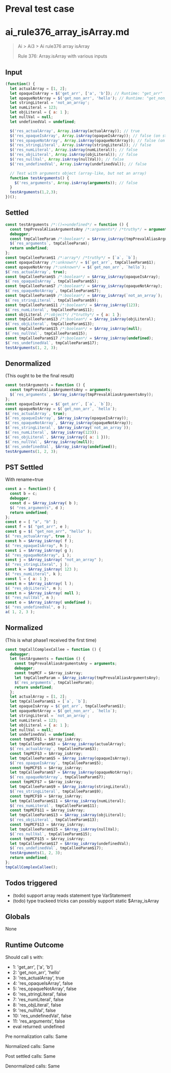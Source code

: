 # Preval test case

# ai_rule376_array_isArray.md

> Ai > Ai3 > Ai rule376 array isArray
>
> Rule 376: Array.isArray with various inputs

## Input

`````js filename=intro
(function() {
  let actualArray = [1, 2];
  let opaqueIsArray = $('get_arr', ['a', 'b']); // Runtime: "get_arr"
  let opaqueNotArray = $('get_non_arr', 'hello'); // Runtime: "get_non_arr"
  let stringLiteral = 'not_an_array';
  let numLiteral = 123;
  let objLiteral = { a: 1 };
  let nullVal = null;
  let undefinedVal = undefined;

  $('res_actualArray', Array.isArray(actualArray)); // true
  $('res_opaqueIsArray', Array.isArray(opaqueIsArray)); // false (on string "get_arr")
  $('res_opaqueNotArray', Array.isArray(opaqueNotArray)); // false (on string "get_non_arr")
  $('res_stringLiteral', Array.isArray(stringLiteral)); // false
  $('res_numLiteral', Array.isArray(numLiteral)); // false
  $('res_objLiteral', Array.isArray(objLiteral)); // false
  $('res_nullVal', Array.isArray(nullVal)); // false
  $('res_undefinedVal', Array.isArray(undefinedVal)); // false

  // Test with arguments object (array-like, but not an array)
  function testArguments() {
    $('res_arguments', Array.isArray(arguments)); // false
  }
  testArguments(1,2,3);
})();
`````


## Settled


`````js filename=intro
const testArguments /*:()=>undefined*/ = function () {
  const tmpPrevalAliasArgumentsAny /*:arguments*/ /*truthy*/ = arguments;
  debugger;
  const tmpCalleeParam /*:boolean*/ = $Array_isArray(tmpPrevalAliasArgumentsAny);
  $(`res_arguments`, tmpCalleeParam);
  return undefined;
};
const tmpCalleeParam$1 /*:array*/ /*truthy*/ = [`a`, `b`];
const opaqueIsArray /*:unknown*/ = $(`get_arr`, tmpCalleeParam$1);
const opaqueNotArray /*:unknown*/ = $(`get_non_arr`, `hello`);
$(`res_actualArray`, true);
const tmpCalleeParam$5 /*:boolean*/ = $Array_isArray(opaqueIsArray);
$(`res_opaqueIsArray`, tmpCalleeParam$5);
const tmpCalleeParam$7 /*:boolean*/ = $Array_isArray(opaqueNotArray);
$(`res_opaqueNotArray`, tmpCalleeParam$7);
const tmpCalleeParam$9 /*:boolean*/ = $Array_isArray(`not_an_array`);
$(`res_stringLiteral`, tmpCalleeParam$9);
const tmpCalleeParam$11 /*:boolean*/ = $Array_isArray(123);
$(`res_numLiteral`, tmpCalleeParam$11);
const objLiteral /*:object*/ /*truthy*/ = { a: 1 };
const tmpCalleeParam$13 /*:boolean*/ = $Array_isArray(objLiteral);
$(`res_objLiteral`, tmpCalleeParam$13);
const tmpCalleeParam$15 /*:boolean*/ = $Array_isArray(null);
$(`res_nullVal`, tmpCalleeParam$15);
const tmpCalleeParam$17 /*:boolean*/ = $Array_isArray(undefined);
$(`res_undefinedVal`, tmpCalleeParam$17);
testArguments(1, 2, 3);
`````


## Denormalized
(This ought to be the final result)

`````js filename=intro
const testArguments = function () {
  const tmpPrevalAliasArgumentsAny = arguments;
  $(`res_arguments`, $Array_isArray(tmpPrevalAliasArgumentsAny));
};
const opaqueIsArray = $(`get_arr`, [`a`, `b`]);
const opaqueNotArray = $(`get_non_arr`, `hello`);
$(`res_actualArray`, true);
$(`res_opaqueIsArray`, $Array_isArray(opaqueIsArray));
$(`res_opaqueNotArray`, $Array_isArray(opaqueNotArray));
$(`res_stringLiteral`, $Array_isArray(`not_an_array`));
$(`res_numLiteral`, $Array_isArray(123));
$(`res_objLiteral`, $Array_isArray({ a: 1 }));
$(`res_nullVal`, $Array_isArray(null));
$(`res_undefinedVal`, $Array_isArray(undefined));
testArguments(1, 2, 3);
`````


## PST Settled
With rename=true

`````js filename=intro
const a = function() {
  const b = c;
  debugger;
  const d = $Array_isArray( b );
  $( "res_arguments", d );
  return undefined;
};
const e = [ "a", "b" ];
const f = $( "get_arr", e );
const g = $( "get_non_arr", "hello" );
$( "res_actualArray", true );
const h = $Array_isArray( f );
$( "res_opaqueIsArray", h );
const i = $Array_isArray( g );
$( "res_opaqueNotArray", i );
const j = $Array_isArray( "not_an_array" );
$( "res_stringLiteral", j );
const k = $Array_isArray( 123 );
$( "res_numLiteral", k );
const l = { a: 1 };
const m = $Array_isArray( l );
$( "res_objLiteral", m );
const n = $Array_isArray( null );
$( "res_nullVal", n );
const o = $Array_isArray( undefined );
$( "res_undefinedVal", o );
a( 1, 2, 3 );
`````


## Normalized
(This is what phase1 received the first time)

`````js filename=intro
const tmpCallComplexCallee = function () {
  debugger;
  let testArguments = function () {
    const tmpPrevalAliasArgumentsAny = arguments;
    debugger;
    const tmpMCF = $Array_isArray;
    let tmpCalleeParam = $Array_isArray(tmpPrevalAliasArgumentsAny);
    $(`res_arguments`, tmpCalleeParam);
    return undefined;
  };
  let actualArray = [1, 2];
  let tmpCalleeParam$1 = [`a`, `b`];
  let opaqueIsArray = $(`get_arr`, tmpCalleeParam$1);
  let opaqueNotArray = $(`get_non_arr`, `hello`);
  let stringLiteral = `not_an_array`;
  let numLiteral = 123;
  let objLiteral = { a: 1 };
  let nullVal = null;
  let undefinedVal = undefined;
  const tmpMCF$1 = $Array_isArray;
  let tmpCalleeParam$3 = $Array_isArray(actualArray);
  $(`res_actualArray`, tmpCalleeParam$3);
  const tmpMCF$3 = $Array_isArray;
  let tmpCalleeParam$5 = $Array_isArray(opaqueIsArray);
  $(`res_opaqueIsArray`, tmpCalleeParam$5);
  const tmpMCF$5 = $Array_isArray;
  let tmpCalleeParam$7 = $Array_isArray(opaqueNotArray);
  $(`res_opaqueNotArray`, tmpCalleeParam$7);
  const tmpMCF$7 = $Array_isArray;
  let tmpCalleeParam$9 = $Array_isArray(stringLiteral);
  $(`res_stringLiteral`, tmpCalleeParam$9);
  const tmpMCF$9 = $Array_isArray;
  let tmpCalleeParam$11 = $Array_isArray(numLiteral);
  $(`res_numLiteral`, tmpCalleeParam$11);
  const tmpMCF$11 = $Array_isArray;
  let tmpCalleeParam$13 = $Array_isArray(objLiteral);
  $(`res_objLiteral`, tmpCalleeParam$13);
  const tmpMCF$13 = $Array_isArray;
  let tmpCalleeParam$15 = $Array_isArray(nullVal);
  $(`res_nullVal`, tmpCalleeParam$15);
  const tmpMCF$15 = $Array_isArray;
  let tmpCalleeParam$17 = $Array_isArray(undefinedVal);
  $(`res_undefinedVal`, tmpCalleeParam$17);
  testArguments(1, 2, 3);
  return undefined;
};
tmpCallComplexCallee();
`````


## Todos triggered


- (todo) support array reads statement type VarStatement
- (todo) type trackeed tricks can possibly support static $Array_isArray


## Globals


None


## Runtime Outcome


Should call `$` with:
 - 1: 'get_arr', ['a', 'b']
 - 2: 'get_non_arr', 'hello'
 - 3: 'res_actualArray', true
 - 4: 'res_opaqueIsArray', false
 - 5: 'res_opaqueNotArray', false
 - 6: 'res_stringLiteral', false
 - 7: 'res_numLiteral', false
 - 8: 'res_objLiteral', false
 - 9: 'res_nullVal', false
 - 10: 'res_undefinedVal', false
 - 11: 'res_arguments', false
 - eval returned: undefined

Pre normalization calls: Same

Normalized calls: Same

Post settled calls: Same

Denormalized calls: Same
